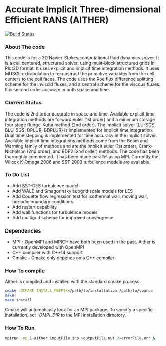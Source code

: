 # Accurate Implicit Three-dimensional Efficient RANS (AITHER)

[![Build Status](https://travis-ci.org/mnucci32/aither.svg?branch=master)](https://travis-ci.org/mnucci32/aither)

### About The code
This code is for a 3D Navier-Stokes computational fluid dynamics solver. It is a cell centered, structured solver, using mulit-block structured grids in Plot3D format. It uses explicit and implicit time integration methods. It uses MUSCL extrapolation to reconstruct the primative variables from the cell centers to the cell faces. The code uses the Roe flux difference splitting scheme for the inviscid fluxes, and a central scheme for the viscous fluxes. It is second order accurate in both space and time.

### Current Status
The code is 2nd order accurate in space and time. Available explicit time integration methods are forward euler (1st order) and a minimum storage four stage Runge-Kutta method (2nd order). The implicit solver (LU-SGS, BLU-SGS, DPLUR, BDPLUR) is implemented for implicit time integration. Dual time stepping is implemented for time accuracy in the implicit solver. Available implicit time integrations methods come from the Beam and Warming family of methods and are the implicit euler (1st order), Crank-Nicholson (2nd order), and BDF2 (2nd order) methods. The code has been thoroughly commented. It has been made parallel using MPI. Currently the Wilcox K-Omega 2006 and SST 2003 turbulence models are available.

### To Do List
* Add SST-DES turbulence model
* Add WALE and Smagorinsky subgrid scale models for LES
* Add Couette flow regression test for isothermal wall, moving wall, periodic boundary conditions
* Add restart capability
* Add wall functions for turbulence models
* Add multigrid scheme for improved convergence

### Dependencies
* MPI - OpenMPI and MPICH have both been used in the past. Aither is currently developed with OpenMPI
* C++ compiler with C++14 support
* Cmake - Cmake only depends on a C++ compiler

### How To compile
Aither is compiled and installed with the standard cmake process.

```bash
cmake -DCMAKE_INSTALL_PREFIX=/path/to/installation /path/to/source
make
make install
```

Cmake will automatically look for an MPI package. To specify a specific installation, set *-DMPI_DIR* to the MPI installation directory.

### How To Run
```bash
mpirun -np 1 aither inputFile.inp >outputFile.out 2>errorFile.err &
```
